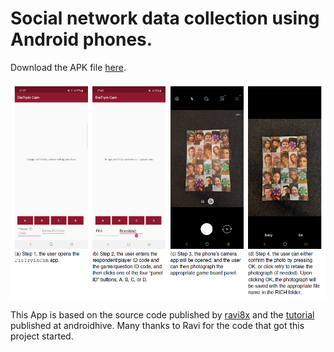 # Social network data collection using Android phones.

Download the APK file [here](https://github.com/ctross/DieTryin/blob/master/DieTryinCam-v1.2.apk?raw=true).

![Android Camera API](https://github.com/ctross/DieTryinCam/blob/main/DieTryinCam.png?raw=true)

This App is based on the source code published by [ravi8x](https://github.com/ravi8x/AndroidCamera) and the [tutorial](https://www.androidhive.info/2013/09/android-working-with-camera-api/) published at androidhive. Many thanks to Ravi for the code that got this project started.



